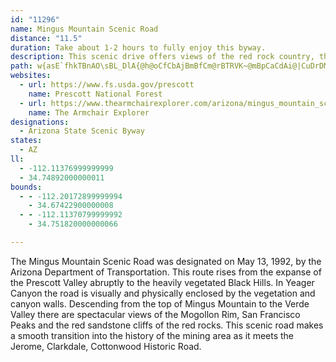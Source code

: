 ```yaml
---
id: "11296"
name: Mingus Mountain Scenic Road
distance: "11.5"
duration: Take about 1-2 hours to fully enjoy this byway.
description: This scenic drive offers views of the red rock country, the Verde Valley and the San Francisco Peaks.
path: w{asE`fhkTBnAO\sBL_DlA{@h@oCfCbAjBmBfCm@rBTRVK~@mBpCaCdAi@|CuDrDMRe@PgARe@b@_@d@?h@KdCyA`Cf@xADlBpBxAC^Ph@|@t@nBA~@M\y@|@[v@Gd@BjARrDn@tAZlBhApDArCJh@n@hAl@`@rBExBj@bCDn@Xv@x@`@r@XdBr@fC^`@t@H^ZGx@a@Ju@Kw@u@eAeDe@m@i@Y}Cq@[?Y\?d@NRXFt@Sj@Fx@p@fA`E?j@OfANl@TP~@XRVX~@NLhB?^Jl@Xn@t@Xr@NtAShD?x@^jAhAtALb@@n@O|Ae@~ACdBu@bBc@bC}CnEiAfA{@p@y@ZsBd@]^Eh@HT|AlAb@jAFp@Cn@m@pF@~FY`B_@fAiA|AiAn@K\C`@Tj@XJpDCn@Vh@f@bClFhBjIXtC^d@p@@vAgARe@Dm@[gBQwF\gDCy@oA{Bo@{DJoBfAiDd@Wh@JbB~Bn@j@`@Fl@EbCsAdAa@VIn@DPJ\l@bA~CXV^@ZW|AsB~Am@\g@ZyAEaEDc@\e@TGj@D^f@R|Bh@tAb@p@tBdBb@r@Xx@bAbEFv@A`BUhA?ZNp@VXjAf@lG~Dh@f@Pd@|@tJHlCMzEeA|DHl@NXt@Rh@[nByDn@_EL_@^YZE`@PPXr@zC^jAZR`@ANK~@_Dn@s@r@MtBNfAh@xBzBfBp@j@d@~A~AbBzBRx@?rBTxBK~B@zEiBnLeAlFs@|BDx@X^bBF|B~@Z?l@Sd@En@N|@nAZLb@EbAyAf@Yv@MbAw@~FoHb@]n@Yv@MlFPn@Uh@g@d@aBnA{ITy@`A_A~@QbBVbBhAdC~CbAp@t@VvBBbBIx@]Te@R{@P}DLm@Ti@n@{@zAg@tFs@vAF~@d@bBfCZ\nFdBdBx@t@j@lB`Cx@`BXpAJ~@E~@_@hBGhAHXb@Zd@?vBm@nAKxADlDfA|BPZR`@j@Jj@NtCj@~GAl@_@pAsArAi@Le@DmBIYN}@fAkCtA_@b@]~Bk@lBNRf@DpAqBNa@XYnBKbBFnAVxB?xAX|BPl@NhAv@bFxFdAfBfBlEbBlFbDxFRn@SdAk@|@k@^Yz@V~@^Pz@FzKPlAL~A`AjAb@rFj@^RhAdAt@INUE_CJYf@_@ZInC~@pAPhBs@X@`Ab@Vj@NzAXjAd@h@h@VbAP~Ew@rADhOvCt@RpD`BlEjDjBzB`AdBtB`GRz@NxA?jAY`EEpCx@tFBv@W`Ot@`GKtIXbI?bEObDUdBa@xBuAdFYzBCzCRdCPpAz@lC|X|r@
websites:
  - url: https://www.fs.usda.gov/prescott
    name: Prescott National Forest
  - url: https://www.thearmchairexplorer.com/arizona/mingus_mountain_scenic_road.php
    name: The Armchair Explorer
designations:
  - Arizona State Scenic Byway
states:
  - AZ
ll:
  - -112.11376999999999
  - 34.74892000000011
bounds:
  - - -112.20172899999994
    - 34.67422900000008
  - - -112.11370799999992
    - 34.751820000000066

---
```


The Mingus Mountain Scenic Road was designated on May 13, 1992, by the Arizona Department of Transportation. This route rises from the expanse of the Prescott Valley abruptly to the heavily vegetated Black Hills. In Yeager Canyon the road is visually and physically enclosed by the vegetation and canyon walls. Descending from the top of Mingus Mountain to the Verde Valley there are spectacular views of the Mogollon Rim, San Francisco Peaks and the red sandstone cliffs of the red rocks. This scenic road makes a smooth transition into the history of the mining area as it meets the Jerome, Clarkdale, Cottonwood Historic Road.
